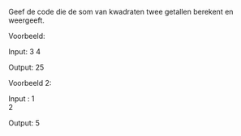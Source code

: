 Geef de code die de som van kwadraten twee getallen berekent en weergeeft. 

Voorbeeld:

Input: 
3
4

Output: 
25

Voorbeeld 2:

Input : 
1  
2

Output: 
5 


